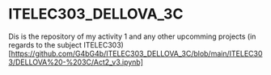 # ITELEC303_DELLOVA_3C

Dis is the repository of my activity 1 and any other upcomming projects (in regards to the subject ITELEC303)
[https://github.com/G4bG4b/ITELEC303_DELLOVA_3C/blob/main/ITELEC303/DELLOVA%20-%203C/Act2_v3.ipynb]
